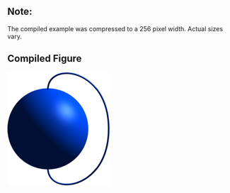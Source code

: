 Note:
-----

The compiled example was compressed to a 256
pixel width. Actual sizes vary.

Compiled Figure
---------------
![Example](Sphere_with_String_at_Poles.png)
